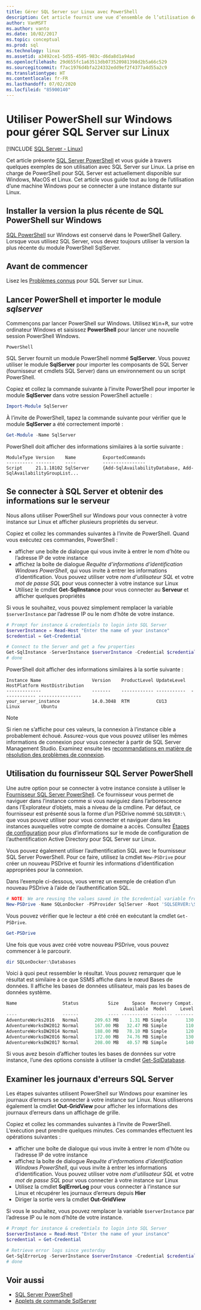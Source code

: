 ```yaml
---
title: Gérer SQL Server sur Linux avec PowerShell
description: Cet article fournit une vue d’ensemble de l’utilisation de PowerShell sur Windows avec SQL Server sur Linux.
author: VanMSFT
ms.author: vanto
ms.date: 10/02/2017
ms.topic: conceptual
ms.prod: sql
ms.technology: linux
ms.assetid: a3492ce1-5d55-4505-983c-d6da8d1a94ad
ms.openlocfilehash: 29d655fc1a63513db073520981398d2b5a66c529
ms.sourcegitcommit: f7ac1976d4bfa224332edd9ef2f4377a4d55a2c9
ms.translationtype: HT
ms.contentlocale: fr-FR
ms.lasthandoff: 07/02/2020
ms.locfileid: "85900140"
---
```

# <a name="use-powershell-on-windows-to-manage-sql-server-on-linux"></a>Utiliser PowerShell sur Windows pour gérer SQL Server sur Linux

[!INCLUDE [SQL Server - Linux](../includes/applies-to-version/sql-linux.md)]

Cet article présente [SQL Server PowerShell](../powershell/sql-server-powershell.md) et vous guide à travers quelques exemples de son utilisation avec SQL Server sur Linux. La prise en charge de PowerShell pour SQL Server est actuellement disponible sur Windows, MacOS et Linux. Cet article vous guide tout au long de l’utilisation d’une machine Windows pour se connecter à une instance distante sur Linux.

## <a name="install-the-newest-version-of-sql-powershell-on-windows"></a>Installer la version la plus récente de SQL PowerShell sur Windows

[SQL PowerShell](../powershell/download-sql-server-ps-module.md) sur Windows est conservé dans le PowerShell Gallery. Lorsque vous utilisez SQL Server, vous devez toujours utiliser la version la plus récente du module PowerShell SqlServer.

## <a name="before-you-begin"></a>Avant de commencer

Lisez les [Problèmes connus](sql-server-linux-release-notes.md) pour SQL Server sur Linux.

## <a name="launch-powershell-and-import-the-sqlserver-module"></a>Lancer PowerShell et importer le module *sqlserver*

Commençons par lancer PowerShell sur Windows. Utilisez <kbd>Win</kbd>+<kbd>R</kbd>, sur votre ordinateur Windows et saisissez **PowerShell** pour lancer une nouvelle session PowerShell Windows.

```
PowerShell
```

SQL Server fournit un module PowerShell nommé **SqlServer**. Vous pouvez utiliser le module **SqlServer** pour importer les composants de SQL Server (fournisseur et cmdlets SQL Server) dans un environnement ou un script PowerShell.

Copiez et collez la commande suivante à l’invite PowerShell pour importer le module **SqlServer** dans votre session PowerShell actuelle :

```powershell
Import-Module SqlServer
```

À l’invite de PowerShell, tapez la commande suivante pour vérifier que le module **SqlServer** a été correctement importé :

```powershell
Get-Module -Name SqlServer
```

PowerShell doit afficher des informations similaires à la sortie suivante :

```
ModuleType Version    Name          ExportedCommands
---------- -------    ----          ----------------
Script     21.1.18102 SqlServer     {Add-SqlAvailabilityDatabase, Add-SqlAvailabilityGroupList...
```

## <a name="connect-to-sql-server-and-get-server-information"></a>Se connecter à SQL Server et obtenir des informations sur le serveur

Nous allons utiliser PowerShell sur Windows pour vous connecter à votre instance sur Linux et afficher plusieurs propriétés du serveur.

Copiez et collez les commandes suivantes à l’invite de PowerShell. Quand vous exécutez ces commandes, PowerShell :
- afficher une boîte de dialogue qui vous invite à entrer le nom d’hôte ou l’adresse IP de votre instance
- affichez la boîte de dialogue *Requête d’informations d’identification Windows PowerShell*, qui vous invite à entrer les informations d’identification. Vous pouvez utiliser votre *nom d'utilisateur SQL* et votre *mot de passe SQL* pour vous connecter à votre instance sur Linux
- Utilisez le cmdlet **Get-SqlInstance** pour vous connecter au **Serveur** et afficher quelques propriétés

Si vous le souhaitez, vous pouvez simplement remplacer la variable `$serverInstance` par l’adresse IP ou le nom d’hôte de votre instance.

```powershell
# Prompt for instance & credentials to login into SQL Server
$serverInstance = Read-Host "Enter the name of your instance"
$credential = Get-Credential

# Connect to the Server and get a few properties
Get-SqlInstance -ServerInstance $serverInstance -Credential $credential
# done
```

PowerShell doit afficher des informations similaires à la sortie suivante :

```
Instance Name                   Version    ProductLevel UpdateLevel  HostPlatform HostDistribution                
-------------                   -------    ------------ -----------  ------------ ----------------                
your_server_instance            14.0.3048  RTM          CU13         Linux        Ubuntu 
```
> [!NOTE]
> Si rien ne s’affiche pour ces valeurs, la connexion à l’instance cible a probablement échoué. Assurez-vous que vous pouvez utiliser les mêmes informations de connexion pour vous connecter à partir de SQL Server Management Studio. Examinez ensuite les [recommandations en matière de résolution des problèmes de connexion](sql-server-linux-troubleshooting-guide.md#connection).

## <a name="using-the-sql-server-powershell-provider"></a>Utilisation du fournisseur SQL Server PowerShell

Une autre option pour se connecter à votre instance consiste à utiliser le [Fournisseur SQL Server PowerShell](https://docs.microsoft.com/sql/powershell/sql-server-powershell-provider).  Ce fournisseur vous permet de naviguer dans l’instance comme si vous naviguiez dans l’arborescence dans l’Explorateur d’objets, mais a niveau de la cmdline.  Par défaut, ce fournisseur est présenté sous la forme d’un PSDrive nommé `SQLSERVER:\` que vous pouvez utiliser pour vous connecter et naviguer dans les instances auxquelles votre compte de domaine a accès.  Consultez [Étapes de configuration](https://docs.microsoft.com/sql/linux/sql-server-linux-active-directory-auth-overview#configuration-steps) pour plus d’informations sur le mode de configuration de l’authentification Active Directory pour SQL Server sur Linux.

Vous pouvez également utiliser l’authentification SQL avec le fournisseur SQL Server PowerShell. Pour ce faire, utilisez la cmdlet `New-PSDrive` pour créer un nouveau PSDrive et fournir les informations d’identification appropriées pour la connexion.

Dans l’exemple ci-dessous, vous verrez un exemple de création d’un nouveau PSDrive à l’aide de l’authentification SQL.

```powershell
# NOTE: We are reusing the values saved in the $credential variable from the above example.
New-PSDrive -Name SQLonDocker -PSProvider SqlServer -Root 'SQLSERVER:\SQL\localhost,10002\Default\' -Credential $credential
```

Vous pouvez vérifier que le lecteur a été créé en exécutant la cmdlet `Get-PSDrive`.

```powershell
Get-PSDrive
```

Une fois que vous avez créé votre nouveau PSDrive, vous pouvez commencer à le parcourir.

```powershell
dir SQLonDocker:\Databases
```

Voici à quoi peut ressembler le résultat.  Vous pouvez remarquer que le résultat est similaire à ce que SSMS affiche dans le nœud Bases de données.  Il affiche les bases de données utilisateur, mais pas les bases de données système.

```powershell
Name                 Status           Size     Space  Recovery Compat. Owner
                                            Available  Model     Level
----                 ------           ---- ---------- -------- ------- -----
AdventureWorks2016   Normal      209.63 MB    1.31 MB Simple       130 sa
AdventureWorksDW2012 Normal      167.00 MB   32.47 MB Simple       110 sa
AdventureWorksDW2014 Normal      188.00 MB   78.10 MB Simple       120 sa
AdventureWorksDW2016 Normal      172.00 MB   74.76 MB Simple       130 sa
AdventureWorksDW2017 Normal      208.00 MB   40.57 MB Simple       140 sa
```

Si vous avez besoin d’afficher toutes les bases de données sur votre instance, l’une des options consiste à utiliser la cmdlet [Get-SqlDatabase](https://docs.microsoft.com/powershell/module/sqlserver/Get-SqlDatabase).

## <a name="examine-sql-server-error-logs"></a>Examiner les journaux d'erreurs SQL Server

Les étapes suivantes utilisent PowerShell sur Windows pour examiner les journaux d’erreurs se connecter à votre instance sur Linux. Nous utiliserons également la cmdlet **Out-GridView** pour afficher les informations des journaux d’erreurs dans un affichage de grille.

Copiez et collez les commandes suivantes à l’invite de PowerShell. L’exécution peut prendre quelques minutes. Ces commandes effectuent les opérations suivantes :
- afficher une boîte de dialogue qui vous invite à entrer le nom d’hôte ou l’adresse IP de votre instance
- affichez la boîte de dialogue *Requête d’informations d’identification Windows PowerShell*, qui vous invite à entrer les informations d’identification. Vous pouvez utiliser votre *nom d'utilisateur SQL* et votre *mot de passe SQL* pour vous connecter à votre instance sur Linux
- Utilisez la cmdlet **SqlErrorLog** pour vous connecter à l’instance sur Linux et récupérer les journaux d’erreurs depuis **Hier**
- Diriger la sortie vers la cmdlet **Out-GridView**

Si vous le souhaitez, vous pouvez remplacer la variable `$serverInstance` par l’adresse IP ou le nom d’hôte de votre instance.

```powershell
# Prompt for instance & credentials to login into SQL Server
$serverInstance = Read-Host "Enter the name of your instance"
$credential = Get-Credential

# Retrieve error logs since yesterday
Get-SqlErrorLog -ServerInstance $serverInstance -Credential $credential -Since Yesterday | Out-GridView
# done
```
## <a name="see-also"></a>Voir aussi
- [SQL Server PowerShell](../relational-databases/scripting/sql-server-powershell.md)
- [Applets de commande SqlServer](https://docs.microsoft.com/powershell/module/sqlserver)

